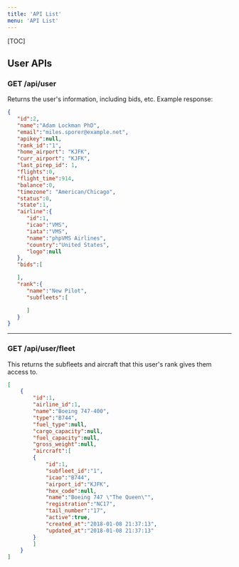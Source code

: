```yaml
---
title: 'API List'
menu: 'API List'
---
```


[TOC]

## User APIs

### GET /api/user

Returns the user's information, including bids, etc. Example response:

```json
{
   "id":2,
   "name":"Adam Lockman PhD",
   "email":"miles.sporer@example.net",
   "apikey":null,
   "rank_id":"1",
   "home_airport": "KJFK",
   "curr_airport": "KJFK",
   "last_pirep_id": 1,
   "flights":0,
   "flight_time":914,
   "balance":0,
   "timezone": "American/Chicago",
   "status":0,
   "state":1,
   "airline":{
      "id":1,
      "icao":"VMS",
      "iata":"VMS",
      "name":"phpVMS Airlines",
      "country":"United States",
      "logo":null
   },
   "bids":[

   ],
   "rank":{
      "name":"New Pilot",
      "subfleets":[

      ]
   }
}
```

***

### GET /api/user/fleet

This returns the subfleets and aircraft that this user's rank gives them access to.

```json
[
    {
        "id":1,
        "airline_id":1,
        "name":"Boeing 747-400",
        "type":"B744",
        "fuel_type":null,
        "cargo_capacity":null,
        "fuel_capacity":null,
        "gross_weight":null,
        "aircraft":[
        {
            "id":1,
            "subfleet_id":"1",
            "icao":"B744",
            "airport_id":"KJFK",
            "hex_code":null,
            "name":"Boeing 747 \"The Queen\"",
            "registration":"NC17",
            "tail_number":"17",
            "active":true,
            "created_at":"2018-01-08 21:37:13",
            "updated_at":"2018-01-08 21:37:13"
        }
        ]
    }
]
```